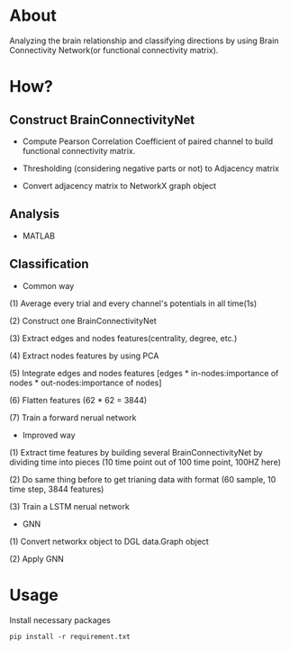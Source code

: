 # About

Analyzing the brain relationship and classifying directions by using Brain Connectivity Network(or functional connectivity matrix).

# How?
##  Construct BrainConnectivityNet

* Compute Pearson Correlation Coefficient of paired channel to build functional connectivity matrix.

* Thresholding (considering negative parts or not) to Adjacency matrix

* Convert adjacency matrix to NetworkX graph object

## Analysis

* MATLAB

## Classification

- Common way

(1) Average every trial and every channel's potentials in all time(1s)

(2) Construct one BrainConnectivityNet

(3) Extract edges and nodes features(centrality, degree, etc.)

(4) Extract nodes features by using PCA

(5) Integrate edges and nodes features [edges * in-nodes:importance of nodes * out-nodes:importance of nodes]

(6) Flatten features (62 * 62 = 3844)

(7) Train a forward nerual network
- Improved way

(1) Extract time features by building several BrainConnectivityNet by dividing time into pieces (10 time point out of 100 time point, 100HZ here)

(2) Do same thing before to get trianing data with format (60 sample, 10 time step, 3844 features)

(3) Train a LSTM nerual network
-  GNN

(1) Convert networkx object to DGL data.Graph object

(2) Apply GNN

# Usage

Install necessary packages

```
pip install -r requirement.txt
```



